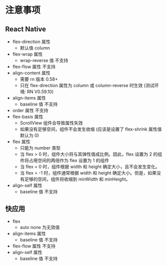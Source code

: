 # 注意事项

## React Native

- flex-direction 属性
  - 默认值 column
- flex-wrap 属性
  - wrap-reverse 值 不支持
- flex-flow 属性 不支持
- align-content 属性
  - 需要 rn 版本 0.58+
  - 只在 flex-direction 属性为 column 或 column-reverse 时生效 (测试环境: RN V0.59.10)
- align-items 属性
  - baseline 值 不支持
- order 属性 不支持
- flex-basis 属性
  - ScrollView 组件会导致属性失效
  - 如果没有足够空间，组件不会发生收缩 (应该是设置了 flex-shrink 属性值默认为 0)
- flex 属性
  - 只能为 number 类型
  - 当 flex > 0 时，组件大小将与其弹性值成比例。因此，flex 设置为 2 的组件将占用空间的两倍作为 flex 设置为 1 的组件
  - 当 flex = 0 时，组件根据 width 和 height 确定大小，且不会发生变化。
  - 当 flex = -1 时，组件通常根据 width 和 height 确定大小。但是，如果没有足够的空间，组件将收缩到 minWidth 和 minHeight。
- align-self 属性
  - baseline 值 不支持

## 快应用

- flex
  - auto none 为无效值
- align-items 属性
  - baseline 值 不支持
- flex-flow 属性 不支持
- align-self 属性
  - baseline 值 不支持